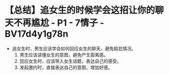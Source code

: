# 【总结】追女生的时候学会这招让你的聊天不再尴尬 - P1 - 7情子 - BV17d4y1g78n

-   追女生时，男生应该学会如何回应女生的聊天，避免尴尬情况。
    1.  男生应该读懂女生的意图，避免产生距离感。
    2.  回应女生时，应该带入女生话题，表达自己的感受。
    3.  发起邀约时，直接表达自己的意图，增加好感。